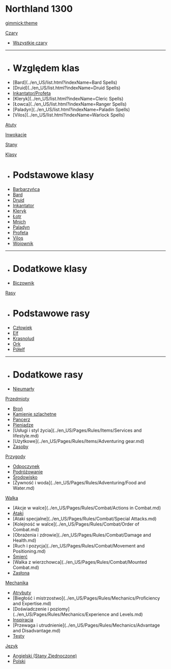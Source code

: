 <!--
  -- Name of your wiki
  -- Do NOT remove the leading `#` character.
  -->

# Northland 1300


<!--
  -- Default theme
  -- (Read: http://dynalon.github.io/mdwiki/#!customizing.md#Theme_chooser)
  -->

[gimmick:theme](yeti)


<!--
  -- Navigation
  -- (Read: http://dynalon.github.io/mdwiki/#!quickstart.md#Adding_a_navigation)
  -->

[Czary]()

  * [Wszystkie czary](../en_US/list.html?indexName=Spells)
  - - - -
  * # Względem klas
  * [Bard](../en_US/list.html?indexName=Bard Spells)
  * [Druid](../en_US/list.html?indexName=Druid Spells)
  * [Inkantator/Profeta](../en_US/list.html?indexName=Wizard%20%26%20Sorcerer%20Spells)
  * [Kleryk](../en_US/list.html?indexName=Cleric Spells)
  * [Łowca](../en_US/list.html?indexName=Ranger Spells)
  * [Paladyn](../en_US/list.html?indexName=Paladin Spells)
  * [Vilos](../en_US/list.html?indexName=Warlock Spells)

[Atuty](../en_US/Pages/Rules/Feats.md)

[Inwokacje](../en_US/Pages/Rules/Invocations.md)

[Stany](Strony/Zasady/Stany.md)

[Klasy]()

  * # Podstawowe klasy
  * [Barbarzyńca](../en_US/Pages/Rules/Classes/Barbarian.md)
  * [Bard](../en_US/Pages/Rules/Classes/Bard.md)
  * [Druid](../en_US/Pages/Rules/Classes/Druid.md)
  * [Inkantator](../en_US/Pages/Rules/Classes/Wizard.md)
  * [Kleryk](../en_US/Pages/Rules/Classes/Cleric.md)
  * [Łotr](../en_US/Pages/Rules/Classes/Rogue.md)
  * [Mnich](../en_US/Pages/Rules/Classes/Monk.md)
  * [Paladyn](../en_US/Pages/Rules/Classes/Paladin.md)
  * [Profeta](../en_US/Pages/Rules/Classes/Sorcerer.md)
  * [Vilos](../en_US/Pages/Rules/Classes/Warlock.md)
  * [Wojownik](../en_US/Pages/Rules/Classes/Fighter.md)
  - - - -
  * # Dodatkowe klasy
  * [Biczownik](../en_US/Pages/Rules/Classes/Extra/Flagellant.md)

[Rasy]()

  * # Podstawowe rasy
  * [Człowiek](../en_US/Pages/Rules/Races/Human.md)
  * [Elf](../en_US/Pages/Rules/Races/Elf.md)
  * [Krasnolud](../en_US/Pages/Rules/Races/Dwarf.md)
  * [Ork](../en_US/Pages/Rules/Races/Orc.md)
  * [Półelf](../en_US/Pages/Rules/Races/Half-Elf.md)
  - - - -
  * # Dodatkowe rasy
  * [Nieumarły](../en_US/Pages/Rules/Races/Extra/Undead.md)

[Przedmioty]()

  * [Broń](../en_US/Pages/Rules/Items/Weapons.md)
  * [Kamienie szlachetne](../en_US/Pages/Rules/Items/Gemstones.md)
  * [Pancerz](../en_US/Pages/Rules/Items/Armor.md)
  * [Pieniądze](../en_US/Pages/Rules/Items/Money.md)
  * [Usługi i styl życia](../en_US/Pages/Rules/Items/Services and lifestyle.md)
  * [Użytkowe](../en_US/Pages/Rules/Items/Adventuring gear.md)
  * [Zasoby](../en_US/Pages/Rules/Items/Resources.md)

[Przygody]()

  * [Odpoczynek](../en_US/Pages/Rules/Adventuring/Resting.md)
  * [Podróżowanie](../en_US/Pages/Rules/Adventuring/Travel.md)
  * [Środowisko](../en_US/Pages/Rules/Adventuring/Environment.md)
  * [Żywność i woda](../en_US/Pages/Rules/Adventuring/Food and Water.md)

[Walka]()

  * [Akcje w walce](../en_US/Pages/Rules/Combat/Actions in Combat.md)
  * [Ataki](../en_US/Pages/Rules/Combat/Attacks.md)
  * [Ataki specjalne](../en_US/Pages/Rules/Combat/Special Attacks.md)
  * [Kolejność w walce](../en_US/Pages/Rules/Combat/Order of Combat.md)
  * [Obrażenia i zdrowie](../en_US/Pages/Rules/Combat/Damage and Health.md)
  * [Ruch i pozycja](../en_US/Pages/Rules/Combat/Movement and Positioning.md)
  * [Śmierć](../en_US/Pages/Rules/Combat/Death.md)
  * [Walka z wierzchowca](../en_US/Pages/Rules/Combat/Mounted Combat.md)
  * [Zasłona](../en_US/Pages/Rules/Combat/Cover.md)

[Mechanika]()

  * [Atrybuty](../en_US/Pages/Rules/Mechanics/Abilities.md)
  * [Biegłość i mistrzostwo](../en_US/Pages/Rules/Mechanics/Proficiency and Expertise.md)
  * [Doświadczenie i poziomy](../en_US/Pages/Rules/Mechanics/Experience and Levels.md)
  * [Inspiracja](../en_US/Pages/Rules/Mechanics/Inspiration.md)
  * [Przewaga i utrudnienie](../en_US/Pages/Rules/Mechanics/Advantage and Disadvantage.md)
  * [Testy](../en_US/Pages/Rules/Mechanics/Checks.md)

<!-- A more complex navigation example: ----------------------------------------

[Menu Item 1]()

  * # SubMenu Heading 1
  * [SubMenu Item 1](pages/subitem1.md)
  * [SubMenu Item 2](pages/subitem2.md)
  - - - -
  * # SubMenu Heading 2
  * [SubMenu Item 3](pages/subitem3.md)
  - - - -
  * # SubMenu Heading 3
  * [SubMenu Item 3](pages/subitem3.md)

[Menu Item 2](pages/item2.md)

[Menu Item 3](pages/item3.md)

---------------------------------------------------------------------------- -->

<!--
  -- Change the Language
  -- Could be useful when there's more than one language wiki.
  -->

[Język]()

  * [Angielski (Stany Zjednoczone)](/en_US/)
  * [Polski](#)


<!--
  -- Let the user choose a theme
  -- (Read: http://dynalon.github.io/mdwiki/#!quickstart.md#Adding_a_navigation)
  -->

<!--
[gimmick:themechooser](Choose theme)
-->
